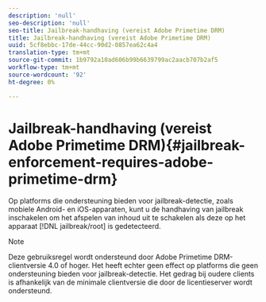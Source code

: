 ```yaml
---
description: 'null'
seo-description: 'null'
seo-title: Jailbreak-handhaving (vereist Adobe Primetime DRM)
title: Jailbreak-handhaving (vereist Adobe Primetime DRM)
uuid: 5cf8ebbc-17de-44cc-90d2-0857ea62c4a4
translation-type: tm+mt
source-git-commit: 1b9792a10ad606b99b6639799ac2aacb707b2af5
workflow-type: tm+mt
source-wordcount: '92'
ht-degree: 0%

---
```



# Jailbreak-handhaving (vereist Adobe Primetime DRM){#jailbreak-enforcement-requires-adobe-primetime-drm}

Op platforms die ondersteuning bieden voor jailbreak-detectie, zoals mobiele Android- en iOS-apparaten, kunt u de handhaving van jailbreak inschakelen om het afspelen van inhoud uit te schakelen als deze op het apparaat [!DNL jailbreak/root] is gedetecteerd.

>[!NOTE]
>
>Deze gebruiksregel wordt ondersteund door Adobe Primetime DRM-clientversie 4.0 of hoger. Het heeft echter geen effect op platforms die geen ondersteuning bieden voor jailbreak-detectie. Het gedrag bij oudere clients is afhankelijk van de minimale clientversie die door de licentieserver wordt ondersteund.

